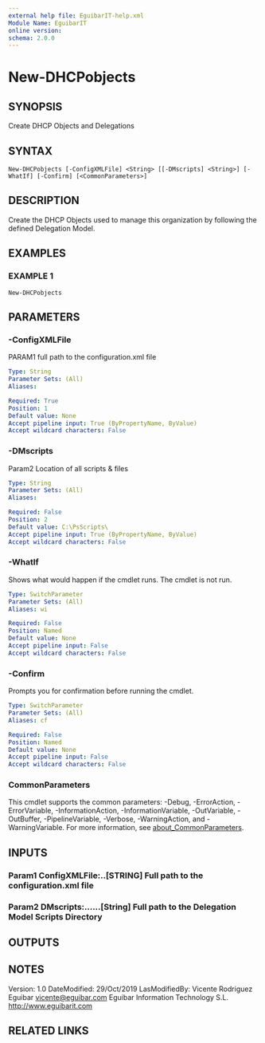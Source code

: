 ```yaml
---
external help file: EguibarIT-help.xml
Module Name: EguibarIT
online version:
schema: 2.0.0
---
```


# New-DHCPobjects

## SYNOPSIS
Create DHCP Objects and Delegations

## SYNTAX

```
New-DHCPobjects [-ConfigXMLFile] <String> [[-DMscripts] <String>] [-WhatIf] [-Confirm] [<CommonParameters>]
```

## DESCRIPTION
Create the DHCP Objects used to manage
this organization by following the defined Delegation Model.

## EXAMPLES

### EXAMPLE 1
```
New-DHCPobjects
```

## PARAMETERS

### -ConfigXMLFile
PARAM1 full path to the configuration.xml file

```yaml
Type: String
Parameter Sets: (All)
Aliases:

Required: True
Position: 1
Default value: None
Accept pipeline input: True (ByPropertyName, ByValue)
Accept wildcard characters: False
```

### -DMscripts
Param2 Location of all scripts & files

```yaml
Type: String
Parameter Sets: (All)
Aliases:

Required: False
Position: 2
Default value: C:\PsScripts\
Accept pipeline input: True (ByPropertyName, ByValue)
Accept wildcard characters: False
```

### -WhatIf
Shows what would happen if the cmdlet runs.
The cmdlet is not run.

```yaml
Type: SwitchParameter
Parameter Sets: (All)
Aliases: wi

Required: False
Position: Named
Default value: None
Accept pipeline input: False
Accept wildcard characters: False
```

### -Confirm
Prompts you for confirmation before running the cmdlet.

```yaml
Type: SwitchParameter
Parameter Sets: (All)
Aliases: cf

Required: False
Position: Named
Default value: None
Accept pipeline input: False
Accept wildcard characters: False
```

### CommonParameters
This cmdlet supports the common parameters: -Debug, -ErrorAction, -ErrorVariable, -InformationAction, -InformationVariable, -OutVariable, -OutBuffer, -PipelineVariable, -Verbose, -WarningAction, and -WarningVariable. For more information, see [about_CommonParameters](http://go.microsoft.com/fwlink/?LinkID=113216).

## INPUTS

### Param1 ConfigXMLFile:..[STRING] Full path to the configuration.xml file
### Param2 DMscripts:......[String] Full path to the Delegation Model Scripts Directory
## OUTPUTS

## NOTES
Version:         1.0
DateModified:    29/Oct/2019
LasModifiedBy:   Vicente Rodriguez Eguibar
    vicente@eguibar.com
    Eguibar Information Technology S.L.
    http://www.eguibarit.com

## RELATED LINKS
